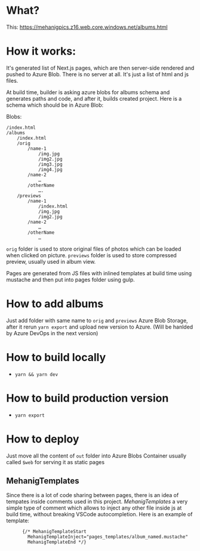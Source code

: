 # What?

This: https://mehanigpics.z16.web.core.windows.net/albums.html

# How it works:

It's generated list of Next.js pages, which are then server-side rendered and pushed to Azure Blob.
There is no server at all. It's just a list of html and js files.

At build time, builder is asking azure blobs for albums schema and generates paths and code, and after it, builds created project.
Here is a schema which should be in Azure Blob:

Blobs:

```
/index.html
/albums
	/index.html
 	/orig
		/name-1
			/img.jpg
			/img2.jpg
			/img3.jpg
			/img4.jpg
		/name-2
			…
		/otherName
			….
	/previews
		/name-1
			/index.html
			/img.jpg
			/img2.jpg
		/name-2
			…
		/otherName
			…
```

`orig` folder is used to store original files of photos which can be loaded when clicked on picture.
`previews` folder is used to store compressed preview, usually used in album view.

Pages are generated from JS files with inlined templates at build time using mustache and then put into pages folder using gulp.

# How to add albums

Just add folder with same name to `orig` and `previews` Azure Blob Storage, after it rerun `yarn export` and upload new version to Azure. (Will be hanlded by Azure DevOps in the next version)

# How to build locally

- `yarn && yarn dev`

# How to build production version

- `yarn export`

# How to deploy

Just move all the content of `out` folder into Azure Blobs Container usually called `$web` for serving it as static pages

## MehanigTemplates

Since there is a lot of code sharing between pages, there is an idea of tempates inside comments used in this project.
_MehanigTemplates_ a very simple type of comment which allows to inject any other file inside js at build time, without breaking VSCode autocompletion.
Here is an example of template:

```
      {/* MehanigTemplateStart
        MehanigTemplateInject="pages_templates/album_named.mustache"
        MehanigTemplateEnd */}
```

